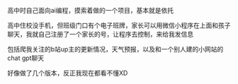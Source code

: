 高中时自己面向ai编程，摸索着做的一个项目，基本就是依托

高中住校没手机，但班级门口有个电子班牌，家长可以用微信小程序在上面和孩子聊天，我就自己注册了一个家长的号，让程序去控制，来给我发信息

包括爬我关注的b站up主的更新情况，天气预报，以及和一个别人建的小网站的chat gpt聊天

好像做了几个版本，反正我现在都看不懂XD
